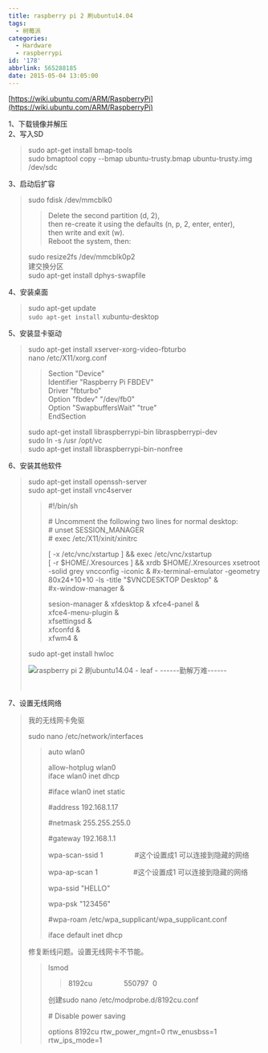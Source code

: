 ```yaml
---
title: raspberry pi 2 刷ubuntu14.04
tags:
  - 树莓派
categories:
  - Hardware
  - raspberrypi
id: '178'
abbrlink: 565288185
date: 2015-05-04 13:05:00
---
```


[https://wiki.ubuntu.com/ARM/RaspberryPi](https://wiki.ubuntu.com/ARM/RaspberryPi)  

  
1、下载镜像并解压  
2、写入SD  

> sudo apt-get install bmap-tools  
> sudo bmaptool copy --bmap ubuntu-trusty.bmap ubuntu-trusty.img /dev/sdc  

3、启动后扩容  

> sudo fdisk /dev/mmcblk0  
> 
> > Delete the second partition (d, 2),  
> > then re-create it using the defaults (n, p, 2, enter, enter),  
> > then write and exit (w).  
> > Reboot the system, then:  
> 
> sudo resize2fs /dev/mmcblk0p2  
> 建交换分区  
> sudo apt-get install dphys-swapfile  

4、安装桌面  

> sudo apt-get update  
> `sudo apt-get install` xubuntu-desktop

5、安装显卡驱动  

> sudo apt-get install xserver-xorg-video-fbturbo  
> nano /etc/X11/xorg.conf  
> 
> > Section "Device"  
> > Identifier "Raspberry Pi FBDEV"  
> > Driver "fbturbo"  
> > Option "fbdev" "/dev/fb0"  
> > Option "SwapbuffersWait" "true"  
> > EndSection
> 
> sudo apt-get install libraspberrypi-bin libraspberrypi-dev  
> sudo ln -s /usr /opt/vc  
> sudo apt-get install libraspberrypi-bin-nonfree  

6、安装其他软件  

> sudo apt-get install openssh-server  
> sudo apt-get install vnc4server  
> 
> > #!/bin/sh  
> >   
> > \# Uncomment the following two lines for normal desktop:  
> > \# unset SESSION\_MANAGER  
> > \# exec /etc/X11/xinit/xinitrc  
> >   
> > \[ -x /etc/vnc/xstartup \] && exec /etc/vnc/xstartup  
> > \[ -r $HOME/.Xresources \] && xrdb $HOME/.Xresources  
> > xsetroot -solid grey  
> > vncconfig -iconic &  
> > #x-terminal-emulator -geometry 80x24+10+10 -ls -title "$VNCDESKTOP Desktop" &  
> > #x-window-manager &  
> >   
> > sesion-manager & xfdesktop & xfce4-panel &  
> > xfce4-menu-plugin &  
> > xfsettingsd &  
> > xfconfd &  
> > xfwm4 &  
> 
> sudo apt-get install hwloc  
> 
> ![raspberry pi 2 刷ubuntu14.04 - leaf - ------勤解万难------](http://img0.ph.126.net/yrbxBSz1CEeOkAoy1NSi4Q==/6631308558750619908.png "raspberry pi 2 刷ubuntu14.04 - leaf - ------勤解万难------")
> 
>    

7、设置无线网络  

> 我的无线网卡免驱  
> 
> sudo nano /etc/network/interfaces  
> 
> > auto wlan0
> > 
> > allow-hotplug wlan0  
> > iface wlan0 inet dhcp  
> > 
> > #iface wlan0 inet static  
> > 
> > #address 192.168.1.17
> > 
> > #netmask 255.255.255.0
> > 
> > #gateway 192.168.1.1
> > 
> > wpa-scan-ssid 1                #这个设置成1 可以连接到隐藏的网络
> > 
> > wpa-ap-scan 1                  #这个设置成1 可以连接到隐藏的网络
> > 
> > wpa-ssid "HELLO"
> > 
> > wpa-psk "123456"
> > 
> > #wpa-roam /etc/wpa\_supplicant/wpa\_supplicant.conf
> > 
> > iface default inet dhcp
> 
>   
> 
> 修复断线问题。设置无线网卡不节能。
> 
> > lsmod
> > 
> > > 8192cu                550797  0
> > 
> > 创建sudo nano /etc/modprobe.d/8192cu.conf
> > 
> > \# Disable power saving
> > 
> > options 8192cu rtw\_power\_mgnt=0 rtw\_enusbss=1 rtw\_ips\_mode=1
> 
>